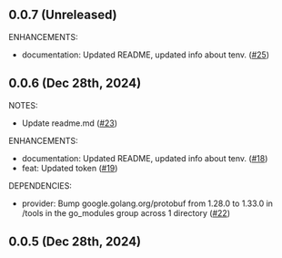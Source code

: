 ## 0.0.7 (Unreleased)

ENHANCEMENTS:

* documentation: Updated README, updated info about tenv. ([#25](https://github.com/Nmishin/terraform-provider-dodo/issues/25))

## 0.0.6 (Dec 28th, 2024)

NOTES:

* Update readme.md ([#23](https://github.com/Nmishin/terraform-provider-dodo/issues/23))

ENHANCEMENTS:

* documentation: Updated README, updated info about tenv. ([#18](https://github.com/Nmishin/terraform-provider-dodo/issues/18))
* feat: Updated token ([#19](https://github.com/Nmishin/terraform-provider-dodo/issues/19))

DEPENDENCIES:

* provider: Bump google.golang.org/protobuf from 1.28.0 to 1.33.0 in /tools in the go_modules group across 1 directory ([#22](https://github.com/Nmishin/terraform-provider-dodo/issues/22))

## 0.0.5 (Dec 28th, 2024)
